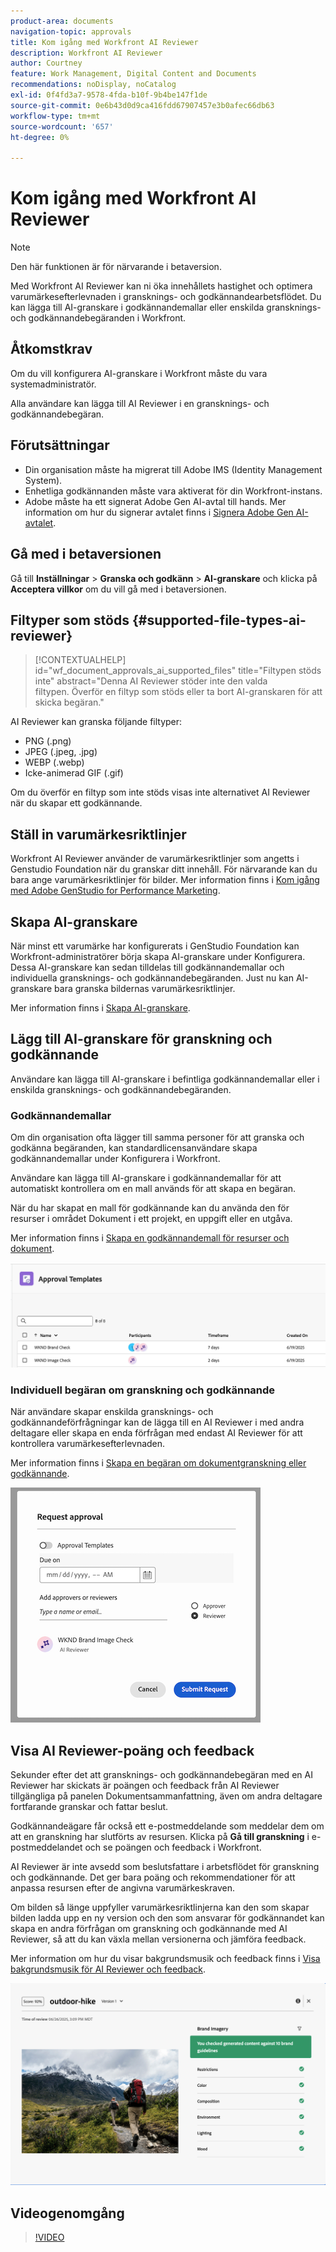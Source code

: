 ```yaml
---
product-area: documents
navigation-topic: approvals
title: Kom igång med Workfront AI Reviewer
description: Workfront AI Reviewer
author: Courtney
feature: Work Management, Digital Content and Documents
recommendations: noDisplay, noCatalog
exl-id: 0f4fd3a7-9578-4fda-b10f-9b4be147f1de
source-git-commit: 0e6b43d0d9ca416fdd67907457e3b0afec66db63
workflow-type: tm+mt
source-wordcount: '657'
ht-degree: 0%

---
```


# Kom igång med Workfront AI Reviewer

>[!NOTE]
>
>Den här funktionen är för närvarande i betaversion.

Med Workfront AI Reviewer kan ni öka innehållets hastighet och optimera varumärkesefterlevnaden i gransknings- och godkännandearbetsflödet. Du kan lägga till AI-granskare i godkännandemallar eller enskilda gransknings- och godkännandebegäranden i Workfront.

## Åtkomstkrav

Om du vill konfigurera AI-granskare i Workfront måste du vara systemadministratör.

Alla användare kan lägga till AI Reviewer i en gransknings- och godkännandebegäran.


## Förutsättningar

* Din organisation måste ha migrerat till Adobe IMS (Identity Management System).
* Enhetliga godkännanden måste vara aktiverat för din Workfront-instans.
* Adobe måste ha ett signerat Adobe Gen AI-avtal till hands.
Mer information om hur du signerar avtalet finns i [Signera Adobe Gen AI-avtalet](/help/quicksilver/workfront-basics/ai-assistant/ai-assistant-overview.md#sign-the-adobe-gen-ai-agreement).

## Gå med i betaversionen

Gå till **Inställningar** > **Granska och godkänn** > **AI-granskare** och klicka på **Acceptera villkor** om du vill gå med i betaversionen.


## Filtyper som stöds {#supported-file-types-ai-reviewer}

>[!CONTEXTUALHELP]
>id="wf_document_approvals_ai_supported_files"
>title="Filtypen stöds inte"
>abstract="Denna AI Reviewer stöder inte den valda filtypen. Överför en filtyp som stöds eller ta bort AI-granskaren för att skicka begäran."

AI Reviewer kan granska följande filtyper:

* PNG (.png)
* JPEG (.jpeg, .jpg)
* WEBP (.webp)
* Icke-animerad GIF (.gif)

Om du överför en filtyp som inte stöds visas inte alternativet AI Reviewer när du skapar ett godkännande.

## Ställ in varumärkesriktlinjer

Workfront AI Reviewer använder de varumärkesriktlinjer som angetts i Genstudio Foundation när du granskar ditt innehåll. För närvarande kan du bara ange varumärkesriktlinjer för bilder. Mer information finns i [Kom igång med Adobe GenStudio for Performance Marketing](https://experienceleague.adobe.com/en/docs/genstudio-for-performance-marketing/user-guide/get-started).


## Skapa AI-granskare

När minst ett varumärke har konfigurerats i GenStudio Foundation kan Workfront-administratörer börja skapa AI-granskare under Konfigurera. Dessa AI-granskare kan sedan tilldelas till godkännandemallar och individuella gransknings- och godkännandebegäranden. Just nu kan AI-granskare bara granska bildernas varumärkesriktlinjer.

Mer information finns i [Skapa AI-granskare](/help/quicksilver/review-and-approve-work/document-reviews-and-approvals/set-up-ai-reviewer.md).

## Lägg till AI-granskare för granskning och godkännande

Användare kan lägga till AI-granskare i befintliga godkännandemallar eller i enskilda gransknings- och godkännandebegäranden.

### Godkännandemallar

Om din organisation ofta lägger till samma personer för att granska och godkänna begäranden, kan standardlicensanvändare skapa godkännandemallar under Konfigurera i Workfront.

Användare kan lägga till AI-granskare i godkännandemallar för att automatiskt kontrollera om en mall används för att skapa en begäran.

När du har skapat en mall för godkännande kan du använda den för resurser i området Dokument i ett projekt, en uppgift eller en utgåva.

Mer information finns i [Skapa en godkännandemall för resurser och dokument](/help/quicksilver/review-and-approve-work/document-reviews-and-approvals/manage-document-approvals/create-approval-template.md).

![malllista med AI-granskare](assets/ai-review-templates.png)

### Individuell begäran om granskning och godkännande

När användare skapar enskilda gransknings- och godkännandeförfrågningar kan de lägga till en AI Reviewer i med andra deltagare eller skapa en enda förfrågan med endast AI Reviewer för att kontrollera varumärkesefterlevnaden.

Mer information finns i [Skapa en begäran om dokumentgranskning eller godkännande](/help/quicksilver/review-and-approve-work/document-reviews-and-approvals/manage-document-approvals/create-a-document-approval.md).


![AI-granskare har lagts till i en enskild godkännandebegäran](assets/ad-ai-reviewer-to-request.png)

## Visa AI Reviewer-poäng och feedback

Sekunder efter det att gransknings- och godkännandebegäran med en AI Reviewer har skickats är poängen och feedback från AI Reviewer tillgängliga på panelen Dokumentsammanfattning, även om andra deltagare fortfarande granskar och fattar beslut.

Godkännandeägare får också ett e-postmeddelande som meddelar dem om att en granskning har slutförts av resursen. Klicka på **Gå till granskning** i e-postmeddelandet och se poängen och feedback i Workfront.

AI Reviewer är inte avsedd som beslutsfattare i arbetsflödet för granskning och godkännande. Det ger bara poäng och rekommendationer för att anpassa resursen efter de angivna varumärkeskraven.

Om bilden så länge uppfyller varumärkesriktlinjerna kan den som skapar bilden ladda upp en ny version och den som ansvarar för godkännandet kan skapa en andra förfrågan om granskning och godkännande med AI Reviewer, så att du kan växla mellan versionerna och jämföra feedback.

Mer information om hur du visar bakgrundsmusik och feedback finns i [Visa bakgrundsmusik för AI Reviewer och feedback](/help/quicksilver/review-and-approve-work/document-reviews-and-approvals/view-ai-reviewer-feedback.md).


![AI-granskares feedback](assets/ai-reviewer-feedback.png)


## Videogenomgång

>[!VIDEO](https://video.tv.adobe.com/v/3470847/)